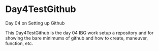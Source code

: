 # Day4TestGithub
Day 04 on Setting up Github

This Day4TestGithub is the day 04 IBG work setup a repository and for showing the bare minimums of github and how to create, maneuver, function, etc.
